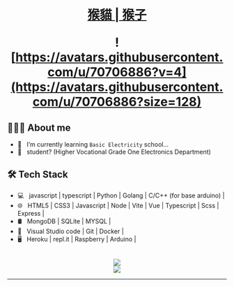 <h1 align="center">
  <a href="https://github.com/a3510377">猴貓 | 猴子</a>

  <br />

  ![https://avatars.githubusercontent.com/u/70706886?v=4](https://avatars.githubusercontent.com/u/70706886?size=128)
</h1>

## 👨🏻‍💻 About me

- 🔭 &nbsp; I’m currently learning `Basic Electricity` school...
- 💼 &nbsp; student? (Higher Vocational Grade One Electronics Department)

## 🛠 Tech Stack

- 💻 &nbsp; javascript | typescript | Python | Golang | C/C++ (for base arduino) |
- 🌐 &nbsp; HTML5 | CSS3 | Javascript | Node | Vite | Vue | Typescript | Scss | Express |
- 🛢 &nbsp; MongoDB | SQLite | MYSQL |
- 🔧 &nbsp; Visual Studio code | Git | Docker |
- 🖥 &nbsp; Heroku | repl.it | Raspberry | Arduino |

<p align="center">
  <br />
  <img src="https://github-readme-stats.vercel.app/api?username=a3510377&show_icons=true&theme=radical" />
  <br/>
<!--   <img src="https://github-readme-stats.vercel.app/api/top-langs/?username=a3510377&layout=compact&theme=radical&locale=cn" />
  <br /> -->
  <img src="https://github-readme-stats.vercel.app/api/top-langs/?username=a3510377&langs_count=8&theme=radical&locale=cn" />
  <br />
</p>
<hr>

<!-- icons https://github.com/Envoy-VC/awesome-badges -->
